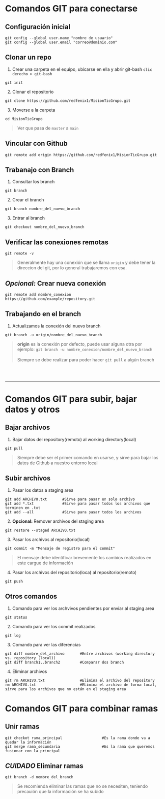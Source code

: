 # Comandos GIT para conectarse
## Configuración inicial
```
git config --global user.name "nombre de usuario"
git config --global user.email "correo@dominio.com"
```
## Clonar un repo
1. Crear una carpeta en el equipo, ubicarse en ella y abrir git-bash ```clic derecho > git-bash```
```
git init
```
2. Clonar el repositorio
```
git clone https://github.com/redfenix1/MisionTicGrupo.git
```
3. Moverse a la carpeta
```
cd MisionTicGrupo
```
>Ver que pasa de ```master``` a ```main```
## Vincular con Github
```
git remote add origin https://github.com/redfenix1/MisionTicGrupo.git
```
## Trabanajo con Branch
1. Consultar los branch
```
git branch
```
2. Crear el branch
```
git branch nombre_del_nuevo_branch
```
3. Entrar al branch
```
git checkout nombre_del_nuevo_branch
```
## Verificar las conexiones remotas
```
git remote -v
```
>Generalmente hay una conexión que se llama ```origin``` y debe tener la direccion del git, por lo general trabajaremos con esa.
## *Opcional:* Crear nueva conexión
```
git remote add nombre_conexion https://github.com/example/repository.git
```
## Trabajando en el branch
1. Actualizamos la conexión del nuevo branch
```
git branch -u origin/nombre_del_nuevo_branch
```
> **origin** es la conexión por defecto, puede usar alguna otra por ejemplo: ```git branch -u nombre_conexion/nombre_del_nuevo_branch``` <br> <br> Siempre se debe realizar para poder hacer ```git pull``` a algún branch
<br>
<br>

***

# Comandos GIT para subir, bajar datos y otros
## Bajar archivos
1. Bajar datos del repository(remoto) al working directory(local)
```
git pull
```
> Siempre debe ser el primer comando en usarse, y sirve para bajar los datos de Github a nuestro entorno local
## Subir archivos
1. Pasar los datos a staging area
```
git add ARCHIVO.txt       #Sirve para pasar un solo archivo
git add *.txt             #Sirve para pasar todos los archivos que terminen en .txt
git add --all             #Sirve para pasar todos los archivos
```
2. **Opcional:** Remover archivos del staging area
```
git restore --staged ARCHIVO.txt
```
3. Pasar los archivos al repositorio(local)
```
git commit -m "Mensaje de registro para el commit"
```
>El mensaje debe identificar brevemente los cambios realizados en este cargue de información
4. Pasar los archivos del repositorio(loca) al repositorio(remoto)
```
git push
```
## Otros comandos
1. Comando para ver los archvivos pendientes por enviar al staging area
```
git status
```
2. Comando para ver los commit realizados
```
git log
```
3. Comando para ver las diferencias
```
git diff nombre_del_archivo       #Entre archivos (working directory vs. repository (local))
git diff branch1..branch2         #Comparar dos branch
```
4. Eliminar archivos
```
git rm ARCHIVO.txt                #Elimina el archivo del repository
rm ARCHIVO.txt                    #ELimina el archivo de forma local, sirve para los archivos que no están en el staging area
```
# Comandos GIT para combinar ramas
## Unir ramas
```
git checkot rama_principal                  #Es la rama donde va a quedar la información
git merge rama_secundaria                   #Es la rama que queremos fusionar con la principal
```
## _CUIDADO_ Eliminar ramas
```
git branch -d nombre_del_branch
```
>Se recomienda eliminar las ramas que no se necesiten, teniendo precauión que la información se ha subido
